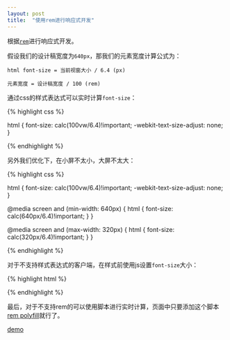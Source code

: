 ```yaml
---
layout: post
title:  "使用rem进行响应式开发"
---
```


根据[``rem``](http://isux.tencent.com/web-app-rem.html)进行响应式开发。

假设我们的设计稿宽度为``640px``，那我们的元素宽度计算公式为：

``html font-size = 当前视窗大小 / 6.4 (px)``

``元素宽度 = 设计稿宽度 / 100 (rem)``

通过css的样式表达式可以实时计算``font-size``：

{% highlight css %}

html {
  font-size: calc(100vw/6.4)!important;
  -webkit-text-size-adjust: none;
}

{% endhighlight %}

另外我们优化下，在小屏不太小，大屏不太大：

{% highlight css %}

html {
    font-size: calc(100vw/6.4)!important;
    -webkit-text-size-adjust: none;
}

@media screen and (min-width: 640px) {
    html {
        font-size: calc(640px/6.4)!important;
    }
}

@media screen and (max-width: 320px) {
    html {
        font-size: calc(320px/6.4)!important;
    }
}

{% endhighlight %}

对于不支持样式表达式的客户端，在样式前使用js设置``font-size``大小：

{% highlight html %}

<script>
  document.documentElement.style.fontSize = window.innerWidth / 6.4 + "px";
</script>
<link rel="stylesheet" href="path/to/style.css">

{% endhighlight %}

最后，对于不支持rem的可以使用脚本进行实时计算，页面中只要添加这个脚本[rem polyfill](https://github.com/chuckcarpenter/REM-unit-polyfill/tree/master/js)就行了。

[demo](/assets/responsive-develop-with-rem/rem.html)
